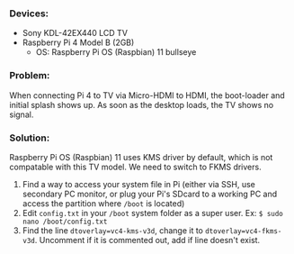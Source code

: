 ### Devices:
* Sony KDL-42EX440 LCD TV
* Raspberry Pi 4 Model B (2GB) 
    * OS: Raspberry Pi OS (Raspbian) 11 bullseye


### Problem:
When connecting Pi 4 to TV via Micro-HDMI to HDMI, the boot-loader and initial splash shows up. As soon as the desktop loads, the TV shows no signal. 

### Solution:
Raspberry Pi OS (Raspbian) 11 uses KMS driver by default, which is not compatable with this TV model. We need to switch to FKMS drivers.
1. Find a way to access your system file in Pi (either via SSH, use secondary PC monitor, or plug your Pi's SDcard to a working PC and access the partition where `/boot` is located)
2. Edit `config.txt` in your `/boot` system folder as a super user. Ex: `$ sudo nano /boot/config.txt`
3. Find the line `dtoverlay=vc4-kms-v3d`, change it to `dtoverlay=vc4-fkms-v3d`. Uncomment if it is commented out, add if line doesn't exist.
